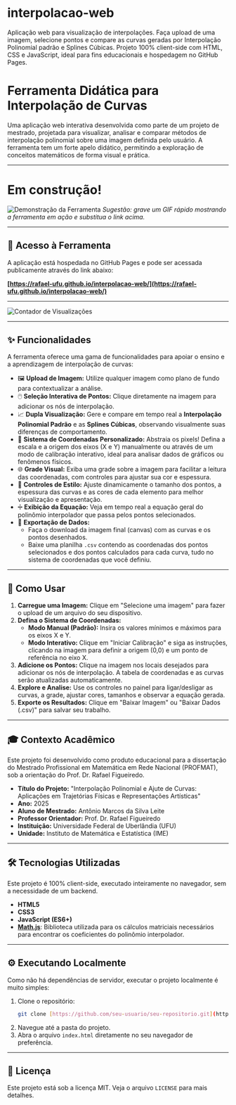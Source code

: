 # interpolacao-web

Aplicação web para visualização de interpolações. Faça upload de uma imagem, selecione pontos e compare as curvas geradas por Interpolação Polinomial padrão e Splines Cúbicas. Projeto 100% client-side com HTML, CSS e JavaScript, ideal para fins educacionais e hospedagem no GitHub Pages.


# Ferramenta Didática para Interpolação de Curvas

Uma aplicação web interativa desenvolvida como parte de um projeto de mestrado, projetada para visualizar, analisar e comparar métodos de interpolação polinomial sobre uma imagem definida pelo usuário. A ferramenta tem um forte apelo didático, permitindo a exploração de conceitos matemáticos de forma visual e prática.

---
# Em construção!
![Demonstração da Ferramenta](https://i.imgur.com/link-para-sua-imagem.gif)
*Sugestão: grave um GIF rápido mostrando a ferramenta em ação e substitua o link acima.*

---

## 🚀 Acesso à Ferramenta

A aplicação está hospedada no GitHub Pages e pode ser acessada publicamente através do link abaixo:

**[https://rafael-ufu.github.io/interpolacao-web/](https://rafael-ufu.github.io/interpolacao-web/)**

---

![Contador de Visualizações](https://hits.seeyoufarm.com/api/count/incr/badge.svg?url=https%3A%2F%2Frafael-ufu.github.io%2Finterpolacao-web%2F&count_bg=%233498DB&title_bg=%232C3E50&title=VISUALIZA%C3%87%C3%95ES&edge_flat=false)

---

## ✨ Funcionalidades

A ferramenta oferece uma gama de funcionalidades para apoiar o ensino e a aprendizagem de interpolação de curvas:

-   🖼️ **Upload de Imagem:** Utilize qualquer imagem como plano de fundo para contextualizar a análise.
-   🖱️ **Seleção Interativa de Pontos:** Clique diretamente na imagem para adicionar os nós de interpolação.
-   📈 **Dupla Visualização:** Gere e compare em tempo real a **Interpolação Polinomial Padrão** e as **Splines Cúbicas**, observando visualmente suas diferenças de comportamento.
-   📐 **Sistema de Coordenadas Personalizado:** Abstraia os pixels! Defina a escala e a origem dos eixos (X e Y) manualmente ou através de um modo de calibração interativo, ideal para analisar dados de gráficos ou fenômenos físicos.
-   🌐 **Grade Visual:** Exiba uma grade sobre a imagem para facilitar a leitura das coordenadas, com controles para ajustar sua cor e espessura.
-   🎨 **Controles de Estilo:** Ajuste dinamicamente o tamanho dos pontos, a espessura das curvas e as cores de cada elemento para melhor visualização e apresentação.
-   ➗ **Exibição da Equação:** Veja em tempo real a equação geral do polinômio interpolador que passa pelos pontos selecionados.
-   💾 **Exportação de Dados:**
    -   Faça o download da imagem final (canvas) com as curvas e os pontos desenhados.
    -   Baixe uma planilha `.csv` contendo as coordenadas dos pontos selecionados e dos pontos calculados para cada curva, tudo no sistema de coordenadas que você definiu.

---

## 📖 Como Usar

1.  **Carregue uma Imagem:** Clique em "Selecione uma imagem" para fazer o upload de um arquivo do seu dispositivo.
2.  **Defina o Sistema de Coordenadas:**
    -   **Modo Manual (Padrão):** Insira os valores mínimos e máximos para os eixos X e Y.
    -   **Modo Interativo:** Clique em "Iniciar Calibração" e siga as instruções, clicando na imagem para definir a origem (0,0) e um ponto de referência no eixo X.
3.  **Adicione os Pontos:** Clique na imagem nos locais desejados para adicionar os nós de interpolação. A tabela de coordenadas e as curvas serão atualizadas automaticamente.
4.  **Explore e Analise:** Use os controles no painel para ligar/desligar as curvas, a grade, ajustar cores, tamanhos e observar a equação gerada.
5.  **Exporte os Resultados:** Clique em "Baixar Imagem" ou "Baixar Dados (.csv)" para salvar seu trabalho.

---

## 🎓 Contexto Acadêmico

Este projeto foi desenvolvido como produto educacional para a dissertação do Mestrado Profissional em Matemática em Rede Nacional (PROFMAT), sob a orientação do Prof. Dr. Rafael Figueiredo.

-   **Título do Projeto:** "Interpolação Polinomial e Ajute de Curvas: Aplicações em Trajetórias Físicas e Representações Artísticas"
-   **Ano:** 2025
-   **Aluno de Mestrado:** Antônio Marcos da Silva Leite
-   **Professor Orientador:** Prof. Dr. Rafael Figueiredo
-   **Instituição:** Universidade Federal de Uberlândia (UFU)
-   **Unidade:** Instituto de Matemática e Estatística (IME)

---

## 🛠️ Tecnologias Utilizadas

Este projeto é 100% client-side, executado inteiramente no navegador, sem a necessidade de um backend.

-   **HTML5**
-   **CSS3**
-   **JavaScript (ES6+)**
-   **[Math.js](https://mathjs.org/)**: Biblioteca utilizada para os cálculos matriciais necessários para encontrar os coeficientes do polinômio interpolador.

---

## ⚙️ Executando Localmente

Como não há dependências de servidor, executar o projeto localmente é muito simples:

1.  Clone o repositório:
    ```bash
    git clone [https://github.com/seu-usuario/seu-repositorio.git](https://github.com/seu-usuario/seu-repositorio.git)
    ```
2.  Navegue até a pasta do projeto.
3.  Abra o arquivo `index.html` diretamente no seu navegador de preferência.

---

## 📄 Licença

Este projeto está sob a licença MIT. Veja o arquivo `LICENSE` para mais detalhes.
